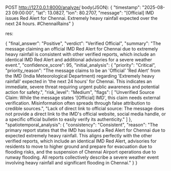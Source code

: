 POST http://127.0.0.1:8000/analyze/
body(JSON):
{
    "timestamp": "2025-08-23 09:00:00",
    "lat": 13.0827,
    "lon": 80.2707,
    "message": "[Official] IMD issues Red Alert for Chennai. Extremely heavy rainfall expected over the next 24 hours. #ChennaiRains"
}


res:

{
    "final_answer": "Positive",
    "verdict": "Verified Official",
    "summary": "The message claiming an official IMD Red Alert for Chennai due to extremely heavy rainfall is consistent with other verified reports, which include an identical IMD Red Alert and additional advisories for a severe weather event.",
    "confidence_score": 95,
    "initial_analysis": {
        "priority": "Critical",
        "priority_reason": "The message claims to be an 'Official' 'Red Alert' from the IMD (India Meteorological Department) regarding 'Extremely heavy rainfall' expected in 'the next 24 hours' for Chennai. This indicates an immediate, severe threat requiring urgent public awareness and potential action for safety.",
        "risk_level": "Medium",
        "flags": [
            "Unverified Source Claim: While the message states '[Official] IMD', this claim needs external verification. Misinformation often spreads through false attribution to credible sources.",
            "Lack of direct link to official source: The message does not provide a direct link to the IMD's official website, social media handle, or a specific official bulletin to easily verify its authenticity."
        ]
    },
    "spatiotemporal_analysis": {
        "consistency": "Consistent",
        "reason": "The primary report states that the IMD has issued a Red Alert for Chennai due to expected extremely heavy rainfall. This aligns perfectly with the other verified reports, which include an identical IMD Red Alert, advisories for residents to move to higher ground and prepare for evacuation due to flooding risks, and the suspension of Chennai Airport operations due to runway flooding. All reports collectively describe a severe weather event involving heavy rainfall and significant flooding in Chennai."
    }
}
